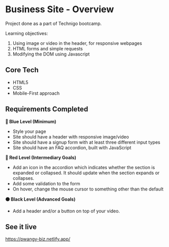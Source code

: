 # Business Site - Overview
Project done as a part of Technigo bootcamp. 

Learning objectives:
1. Using image or video in the header, for responsive webpages
2. HTML forms and simple requests
3. Modifying the DOM using Javascript

## Core Tech
- HTML5
- CSS
- Mobile-First approach


## Requirements Completed
**🔵 Blue Level (Minimum)**
- Style your page
- Site should have a header with responsive image/video
- Site should have a signup form with at least three different input types
- Site should have an FAQ accordion, built with JavaScript

**🔴 Red Level (Intermediary Goals)**
- Add an icon in the accordion which indicates whether the section is expanded or collapsed. It should update when the section expands or collapses.
- Add some validation to the form
- On hover, change the mouse cursor to something other than the default

**⚫ Black Level (Advanced Goals)**
- Add a header and/or a button on top of your video.


## See it live
https://pwangy-biz.netlify.app/
